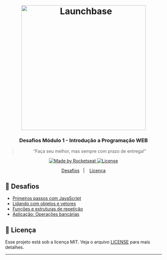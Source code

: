 <h1 align="center">
    <img alt="Launchbase" src="https://storage.googleapis.com/golden-wind/bootcamp-launchbase/logo.png" width="400px" />
</h1>

<h3 align="center">
  Desafios Módulo 1 - Introdução a Programação WEB
</h3>

<blockquote align="center">“Faça seu melhor, mas sempre com prazo de entrega!”</blockquote>

<p align="center">

  <a href="https://rocketseat.com.br">
    <img alt="Made by Rocketseat" src="https://img.shields.io/badge/made%20by-Rocketseat-%23F8952D">
  </a>

  <a href="LICENSE" >
    <img alt="License" src="https://img.shields.io/badge/license-MIT-%23F8952D">
  </a>

</p>

<p align="center">
  <a href="#rocket-desafios">Desafios</a>&nbsp;&nbsp;&nbsp;|&nbsp;&nbsp;&nbsp;
  <a href="#memo-licença">Licença</a>
</p>

## :rocket: Desafios

- [Primeiros passos com JavaScript](desafios/01-1-primeiros-passos-com-js.md)
- [Lidando com objetos e vetores](desafios/01-2-lidando-com-objetos-e-vetores.md)
- [Funções e estruturas de repetição](desafios/01-3-funcoes-e-estruturas-de-repeticao.md)
- [Aplicação: Operações bancárias](desafios/01-4-aplicacao-operacoes-bancarias.md)


## :memo: Licença

Esse projeto está sob a licença MIT. Veja o arquivo [LICENSE](/LICENSE) para mais detalhes.

---